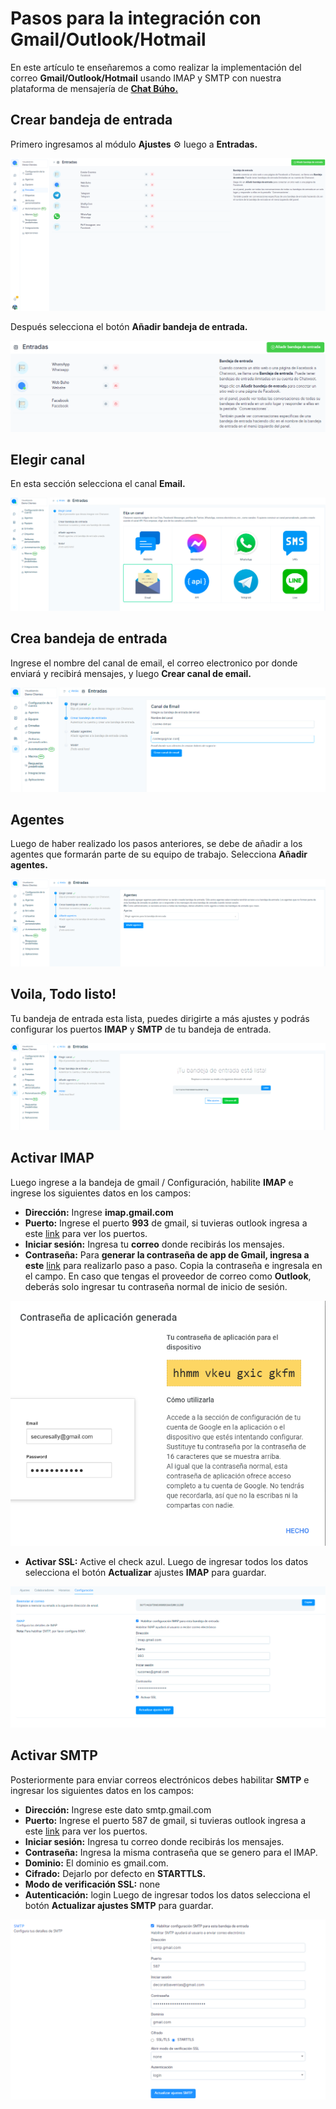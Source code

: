 # Pasos para la integración con Gmail/Outlook/Hotmail

En este artículo te enseñaremos a como realizar la implementación del correo **Gmail/Outlook/Hotmail** usando IMAP y SMTP con nuestra plataforma de mensajería de **[Chat Búho.](#)**

## Crear bandeja de entrada
Primero ingresamos al módulo **Ajustes** ⚙️ luego a **Entradas.**

![Alt text](img/gmail-outlook-hotmail-01.png)

Después selecciona el botón **Añadir bandeja de entrada.**

![Alt text](img/gmail-outlook-hotmail-02.png)

## Elegir canal
En esta sección selecciona el canal **Email.**

![Alt text](img/gmail-outlook-hotmail-03.jpg)

## Crea bandeja de entrada
Ingrese el nombre del canal de email, el correo electronico por donde enviará  y recibirá mensajes, y  luego **Crear canal de email.**

![Alt text](img/gmail-outlook-hotmail-04.jpg)

## Agentes
Luego de haber realizado los pasos anteriores, se debe de añadir a los agentes que formarán parte de su equipo de trabajo. Selecciona **Añadir agentes.**

![Alt text](img/gmail-outlook-hotmail-05.jpg)

## Voila, Todo listo!
Tu bandeja de entrada esta lista, puedes dirigirte a más ajustes y podrás configurar los puertos **IMAP** y **SMTP** de tu bandeja de entrada. 

![Alt text](img/gmail-outlook-hotmail-06.jpg)

## Activar IMAP
Luego ingrese a la bandeja de gmail / Configuración, habilite **IMAP** e ingrese los siguientes datos en los campos:

* **Dirección:** Ingrese **imap.gmail.com**
* **Puerto:** Ingrese el puerto **993** de gmail, si tuvieras outlook ingresa a este [link](#) para ver los puertos.
* **Iniciar sesión:** Ingresa tu **correo** donde recibirás los mensajes.
* **Contraseña:** Para **generar la contraseña de app de Gmail, ingresa a este** [link](#) para realizarlo paso a paso. Copia la contraseña e ingresala en el campo. En caso que tengas el proveedor de correo como **Outlook**, deberás solo ingresar tu contraseña normal de inicio de sesión.

![Alt text](img/gmail-outlook-hotmail-07.png)


* **Activar SSL:** Active el check azul.
Luego de ingresar todos los datos selecciona el botón **Actualizar** ajustes **IMAP** para guardar.

![Alt text](img/gmail-outlook-hotmail-08.jpg)

## Activar SMTP
Posteriormente para enviar correos electrónicos debes habilitar **SMTP** e ingresar los siguientes datos en los campos:


* **Dirección:** Ingrese este dato smtp.gmail.com
* **Puerto:** Ingrese el puerto 587 de gmail, si tuvieras outlook ingresa a este [link](#) para ver los puertos.
* **Iniciar sesión:** Ingresa tu correo donde recibirás los mensajes.
* **Contraseña:** Ingresa la misma contraseña que se genero para el IMAP.
* **Dominio:** El dominio es gmail.com.
* **Cifrado:** Dejarlo por defecto en **STARTTLS.**
* **Modo de verificación SSL:** none
* **Autenticación:** login
Luego de ingresar todos los datos selecciona el botón **Actualizar ajustes SMTP** para guardar.

![Alt text](img/gmail-outlook-hotmail-09.png)


